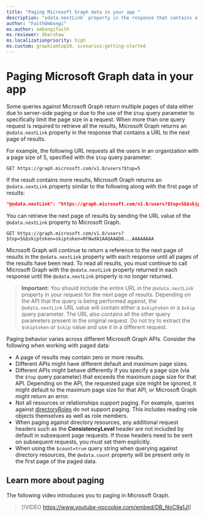 ```yaml
---
title: "Paging Microsoft Graph data in your app "
description: "odata.nextLink` property in the response that contains a URL to the next page of results. "
author: "FaithOmbongi"
ms.author: ombongifaith
ms.reviewer: dkershaw
ms.localizationpriority: high
ms.custom: graphiamtop20, scenarios:getting-started
---
```


# Paging Microsoft Graph data in your app 

Some queries against Microsoft Graph return multiple pages of data either due to server-side paging or due to the use of the `$top` query parameter to specifically limit the page size in a request. When more than one query request is required to retrieve all the results, Microsoft Graph returns an `@odata.nextLink` property in the response that contains a URL to the next page of results. 

For example, the following URL requests all the users in an organization with a page size of 5, specified with the `$top` query parameter:

<!-- {
  "blockType": "request",
  "name": "paging-top"
}-->
```msgraph-interactive
GET https://graph.microsoft.com/v1.0/users?$top=5
```

If the result contains more results, Microsoft Graph returns an `@odata.nextLink` property similar to the following along with the first page of results:

```json
"@odata.nextLink": "https://graph.microsoft.com/v1.0/users?$top=5&$skiptoken=RFNwdAIAAQAAAD8...AAAAAAAA"
```

You can retrieve the next page of results by sending the URL value of the `@odata.nextLink` property to Microsoft Graph.

<!-- {
  "blockType": "request",
  "name": "paging-top-plus-skiptoken"
}-->
```http
GET https://graph.microsoft.com/v1.0/users?$top=5&$skiptoken=skiptoken=RFNwdAIAAQAAAD8...AAAAAAAA
```

Microsoft Graph will continue to return a reference to the next page of results in the `@odata.nextLink` property with each response until all pages of the results have been read. To read all results, you must continue to call Microsoft Graph with the `@odata.nextLink` property returned in each response until the `@odata.nextLink` property is no longer returned.

>**Important:** You should include the entire URL in the `@odata.nextLink` property in your request for the next page of results. Depending on the API that the query is being performed against, the `@odata.nextLink` URL value will contain either a `$skiptoken` or a `$skip` query parameter. The URL also contains all the other query parameters present in the original request. Do not try to extract the `$skiptoken` or `$skip` value and use it in a different request. 

Paging behavior varies across different Microsoft Graph APIs. Consider the following when working with paged data:

- A page of results may contain zero or more results.
- Different APIs might have different default and maximum page sizes.
- Different APIs might behave differently if you specify a page size (via the `$top` query parameter) that exceeds the maximum page size for that API. Depending on the API, the requested page size might be ignored, it might default to the maximum page size for that API, or Microsoft Graph might return an error. 
- Not all resources or relationships support paging. For example, queries against [directoryRoles](/graph/api/resources/directoryrole) do not support paging. This includes reading role objects themselves as well as role members.
- When paging against directory resources, any additional request headers such as the **ConsistencyLevel** header are not included by default in subsequent page requests. If those headers need to be sent on subsequent requests, you must set them explicitly.
- When using the `$count=true` query string when querying against directory resources, the `@odata.count` property will be present only in the first page of the paged data.

## Learn more about paging
The following video introduces you to paging in Microsoft Graph.

> [!VIDEO https://www.youtube-nocookie.com/embed/DB_NoC9a1JI]
